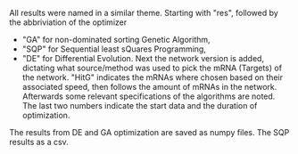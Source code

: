 All results were named in a similar theme. Starting with "res", followed by the abbriviation of the optimizer
- "GA" for non-dominated sorting Genetic Algorithm,
- "SQP" for Sequential least sQuares Programming,
- "DE" for Differential Evolution.
Next the network version is added, dictating what source/method was used to pick the mRNA (Targets) of the network. "HitG" indicates
the mRNAs where chosen based on their associated speed, then follows the amount of mRNAs in the network. Afterwards some relevant 
specifications of the algorithms are noted. The last two numbers indicate the start data and the duration of optimization.

The results from DE and GA optimization are saved as numpy files. The SQP results as a csv.